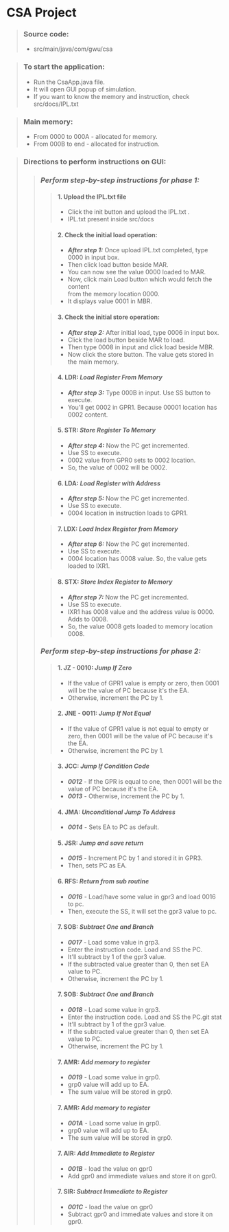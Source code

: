 # CSA Project

> ### Source code: 
> - src/main/java/com/gwu/csa

> ### To start the application:
> - Run the CsaApp.java file.  
> - It will open GUI popup of simulation.
> - If you want to know the memory and instruction, check src/docs/IPL.txt

> ### Main memory:
>  - From 0000 to 000A - allocated for memory.  
>  - From 000B to end  - allocated for instruction.

> ### Directions to perform instructions on GUI:
>> ### ***Perform step-by-step instructions for phase 1:***
>>> #### 1. Upload the IPL.txt file  
>>> - Click the init button and upload the IPL.txt .  
>>> - IPL.txt present inside src/docs  
>>
>>> #### 2. Check the initial load operation:
>>> - ***After step 1:*** Once upload IPL.txt completed, type 0000 in input box.  
>>> - Then click load button beside MAR.
>>> - You can now see the value 0000 loaded to MAR.
>>> - Now, click main Load button which would fetch the content  
>>> from the memory location 0000.
>>> - It displays value 0001 in MBR.
>>
>>> #### 3. Check the initial store operation:
>>> - ***After step 2:*** After initial load, type 0006 in input box.  
>>> - Click the load button beside MAR to load.
>>> - Then type 0008 in input and click load beside MBR.
>>> - Now click the store button. The value gets stored in the main memory.
>>
>>> #### 4. LDR: ***Load Register From Memory***
>>> - ***After step 3:*** Type 000B in input. Use SS button to execute.
>>> - You'll get 0002 in GPR1. Because 00001 location has 0002 content.
>>
>>> #### 5. STR: ***Store Register To Memory***
>>> - ***After step 4:*** Now the PC get incremented.
>>> - Use SS to execute.
>>> - 0002 value from GPR0 sets to 0002 location. 
>>> - So, the value of 0002 will be 0002.
>>
>>> #### 6. LDA: ***Load Register with Address***
>>> - ***After step 5:*** Now the PC get incremented.
>>> - Use SS to execute.
>>> - 0004 location in instruction loads to GPR1.
>>
>>> #### 7. LDX: ***Load Index Register from Memory***
>>> - ***After step 6:*** Now the PC get incremented.
>>> - Use SS to execute.
>>> - 0004 location has 0008 value. So, the value gets loaded to IXR1.
>>
>>> #### 8. STX: ***Store Index Register to Memory***
>>> - ***After step 7:*** Now the PC get incremented.
>>> - Use SS to execute.
>>> - IXR1 has 0008 value and the address value is 0000. Adds to 0008.
>>> - So, the value 0008 gets loaded to memory location 0008.
>> ### ***Perform step-by-step instructions for phase 2:***
>>
>>> #### 1. JZ - 0010: ***Jump If Zero***
>>> - If the value of GPR1 value is empty or zero,
>>>   then 0001 will be the value of PC because it's the EA.
>>> - Otherwise, increment the PC by 1.
>>
>>> #### 2. JNE - 0011: ***Jump If Not Equal***
>>> - If the value of GPR1 value is not equal to empty or zero,
>>>   then 0001 will be the value of PC because it's the EA.
>>> - Otherwise, increment the PC by 1.
>>
>>> #### 3. JCC: ***Jump If Condition Code***
>>> - ***0012*** - If the GPR is equal to one,
>>>   then 0001 will be the value of PC because it's the EA.
>>> - ***0013*** - Otherwise, increment the PC by 1.
>>
>>> #### 4. JMA: ***Unconditional Jump To Address***
>>> - ***0014*** - Sets EA to PC as default.
>>
>>> #### 5. JSR: ***Jump and save return***
>>> - ***0015*** - Increment PC by 1 and stored it in GPR3.
>>> - Then, sets PC as EA.
>>
>>> #### 6. RFS: ***Return from sub routine***
>>> - ***0016*** - Load/have some value in gpr3 and load 0016 to pc.
>>> - Then, execute the SS, it will set the gpr3 value to pc.
>>
>>> #### 7. SOB: ***Subtract One and Branch***
>>> - ***0017*** - Load some value in grp3.
>>> - Enter the instruction code. Load and SS the PC.
>>> - It'll subtract by 1 of the gpr3 value.
>>> - If the subtracted value greater than 0, then set EA value to PC.
>>> - Otherwise, increment the PC by 1.
>>
>>> #### 7. SOB: ***Subtract One and Branch***
>>> - ***0018*** - Load some value in grp3.
>>> - Enter the instruction code. Load and SS the PC.git stat
>>> - It'll subtract by 1 of the gpr3 value.
>>> - If the subtracted value greater than 0, then set EA value to PC.
>>> - Otherwise, increment the PC by 1.
>>
>>> #### 7. AMR: ***Add memory to register***
>>> - ***0019*** - Load some value in grp0.
>>> - grp0 value will add up to EA.
>>> - The sum value will be stored in grp0.
>>
>>> #### 7. AMR: ***Add memory to register***
>>> - ***001A*** - Load some value in grp0.
>>> - grp0 value will add up to EA.
>>> - The sum value will be stored in grp0.
>>
>>> #### 7. AIR: ***Add Immediate to Register***
>>> - ***001B*** - load the value on gpr0
>>> - Add gpr0 and immediate values and store it on gpr0.
>>
>>> #### 7. SIR: ***Subtract Immediate to Register***
>>> - ***001C*** - load the value on gpr0
>>> - Subtract gpr0 and immediate values and store it on gpr0.

